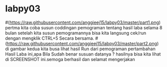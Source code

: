 # labpy03
#(https://raw.githubusercontent.com/anggieej15/labpy03/master/part1.png)
pertma kita coba susun coddingan pemograman tentang hasil laba selama 8 bulan setelah kita susun pemogramannya bisa kita langsung cek/run
dengan mengklik CTRL+5 Secara bersama.
#(https://raw.githubusercontent.com/anggieej15/labpy03/master/part2.png)
di gambar kedua kita busa lihat hasil Run dari pemograman pertambahan Hasil Laba ini,apa Bila Sudah benar
susuan datanya ? hasilnya bisa kita lihat di SCREENSHOT ini.semoga berhasil dan selamat mengerjakan
